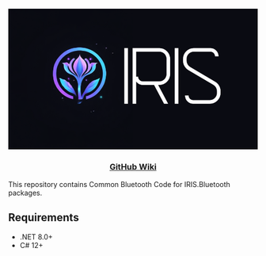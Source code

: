 ![LOGO](https://github.com/H1M4W4R1/IRIS/blob/main/logo.png)
<div align="center">
  <h3>
    <a href="https://github.com/H1M4W4R1/IRIS/wiki">
      GitHub Wiki
    </a>
  </h3>
</div>

This repository contains Common Bluetooth Code for IRIS.Bluetooth packages.

## Requirements
* .NET 8.0+
* C# 12+
